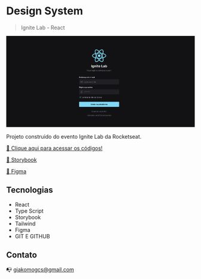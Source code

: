 # Design System
>Ignite Lab - React

![preview](.github/workflows/Preview.png)

Projeto construido do evento Ignite Lab da Rocketseat.

 [🔗 Clique aqui para acessar os códigos!](https://github.com/Giakomogcs/ignite-lab-design-system)

 [🔗 Storybook](https://giakomogcs.github.io/ignite-lab-design-system/?path=/story/components-buttom--default)

 [🔗 Figma](https://www.figma.com/file/qLDP9U4ukOtoFJkrQAZULN/Ignite-Lab?node-id=1%3A3)


## Tecnologias

- React
- Type Script
- Storybook
- Tailwind
- Figma
- GIT E GITHUB

## Contato 

📭 giakomogcs@gmail.com
